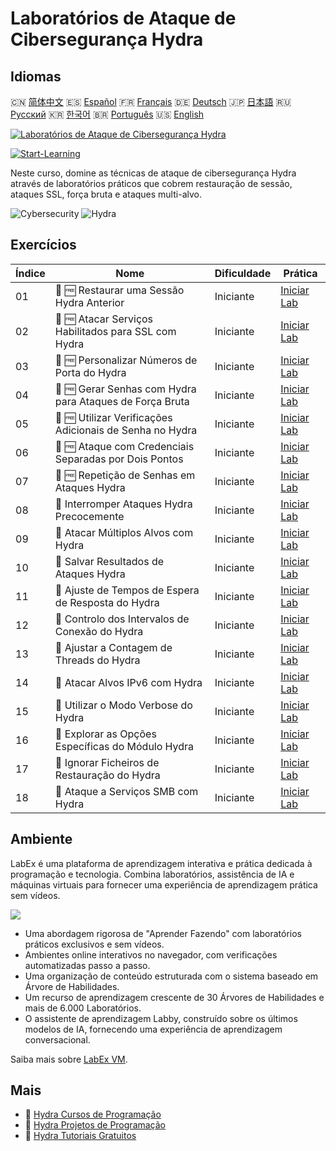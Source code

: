 # Laboratórios de Ataque de Cibersegurança Hydra

## Idiomas

🇨🇳 [简体中文](README_zh.md) 🇪🇸 [Español](README_es.md) 🇫🇷 [Français](README_fr.md) 🇩🇪 [Deutsch](README_de.md) 🇯🇵 [日本語](README_ja.md) 🇷🇺 [Русский](README_ru.md) 🇰🇷 [한국어](README_ko.md) 🇧🇷 [Português](README_pt.md) 🇺🇸 [English](README.md) 

[![Laboratórios de Ataque de Cibersegurança Hydra](https://cover-creator.labex.io/hydra-cybersecurity-attack-labs.png?lang=pt)](https://labex.io/pt/courses/hydra-cybersecurity-attack-labs)

[![Start-Learning](https://img.shields.io/badge/Start-Learning-whitesmoke?style=for-the-badge)](https://labex.io/pt/courses/hydra-cybersecurity-attack-labs)

Neste curso, domine as técnicas de ataque de cibersegurança Hydra através de laboratórios práticos que cobrem restauração de sessão, ataques SSL, força bruta e ataques multi-alvo.

![Cybersecurity](https://img.shields.io/badge/Cybersecurity-whitesmoke?style=for-the-badge&logo=cybersecurity)
![Hydra](https://img.shields.io/badge/Hydra-whitesmoke?style=for-the-badge&logo=hydra)


## Exercícios

|   Índice | Nome                                                     | Dificuldade   | Prática                                                                                                                        |
|----------|----------------------------------------------------------|---------------|--------------------------------------------------------------------------------------------------------------------------------|
|       01 | 📖 🆓 Restaurar uma Sessão Hydra Anterior                | Iniciante     | <a target='_blank' href='https://labex.io/pt/tutorials/hydra-restore-a-previous-hydra-session-550772'>Iniciar Lab</a>          |
|       02 | 📖 🆓 Atacar Serviços Habilitados para SSL com Hydra     | Iniciante     | <a target='_blank' href='https://labex.io/pt/tutorials/hydra-attack-ssl-enabled-services-with-hydra-550762'>Iniciar Lab</a>    |
|       03 | 📖 🆓 Personalizar Números de Porta do Hydra             | Iniciante     | <a target='_blank' href='https://labex.io/pt/tutorials/hydra-customize-hydra-port-numbers-550765'>Iniciar Lab</a>              |
|       04 | 📖 🆓 Gerar Senhas com Hydra para Ataques de Força Bruta | Iniciante     | <a target='_blank' href='https://labex.io/pt/tutorials/hydra-generate-passwords-with-hydra-brute-force-550769'>Iniciar Lab</a> |
|       05 | 📖 🆓 Utilizar Verificações Adicionais de Senha no Hydra | Iniciante     | <a target='_blank' href='https://labex.io/pt/tutorials/hydra-use-additional-hydra-password-checks-550776'>Iniciar Lab</a>      |
|       06 | 📖 🆓 Ataque com Credenciais Separadas por Dois Pontos   | Iniciante     | <a target='_blank' href='https://labex.io/pt/tutorials/hydra-attack-with-colon-separated-credentials-550763'>Iniciar Lab</a>   |
|       07 | 📖 🆓 Repetição de Senhas em Ataques Hydra               | Iniciante     | <a target='_blank' href='https://labex.io/pt/tutorials/hydra-loop-passwords-in-hydra-attacks-550771'>Iniciar Lab</a>           |
|       08 | 📖  Interromper Ataques Hydra Precocemente               | Iniciante     | <a target='_blank' href='https://labex.io/pt/tutorials/hydra-stop-hydra-attacks-early-550774'>Iniciar Lab</a>                  |
|       09 | 📖  Atacar Múltiplos Alvos com Hydra                     | Iniciante     | <a target='_blank' href='https://labex.io/pt/tutorials/hydra-attack-multiple-targets-with-hydra-550760'>Iniciar Lab</a>        |
|       10 | 📖  Salvar Resultados de Ataques Hydra                   | Iniciante     | <a target='_blank' href='https://labex.io/pt/tutorials/hydra-save-hydra-attack-results-550773'>Iniciar Lab</a>                 |
|       11 | 📖  Ajuste de Tempos de Espera de Resposta do Hydra      | Iniciante     | <a target='_blank' href='https://labex.io/pt/tutorials/hydra-fine-tune-hydra-response-wait-times-550768'>Iniciar Lab</a>       |
|       12 | 📖  Controlo dos Intervalos de Conexão do Hydra          | Iniciante     | <a target='_blank' href='https://labex.io/pt/tutorials/hydra-control-hydra-connection-intervals-550764'>Iniciar Lab</a>        |
|       13 | 📖  Ajustar a Contagem de Threads do Hydra               | Iniciante     | <a target='_blank' href='https://labex.io/pt/tutorials/hydra-adjust-hydra-thread-counts-550758'>Iniciar Lab</a>                |
|       14 | 📖  Atacar Alvos IPv6 com Hydra                          | Iniciante     | <a target='_blank' href='https://labex.io/pt/tutorials/hydra-attack-ipv6-targets-with-hydra-550759'>Iniciar Lab</a>            |
|       15 | 📖  Utilizar o Modo Verbose do Hydra                     | Iniciante     | <a target='_blank' href='https://labex.io/pt/tutorials/hydra-use-hydra-verbose-mode-550777'>Iniciar Lab</a>                    |
|       16 | 📖  Explorar as Opções Específicas do Módulo Hydra       | Iniciante     | <a target='_blank' href='https://labex.io/pt/tutorials/hydra-explore-hydra-module-specific-options-550767'>Iniciar Lab</a>     |
|       17 | 📖  Ignorar Ficheiros de Restauração do Hydra            | Iniciante     | <a target='_blank' href='https://labex.io/pt/tutorials/hydra-ignore-hydra-restore-files-550770'>Iniciar Lab</a>                |
|       18 | 📖  Ataque a Serviços SMB com Hydra                      | Iniciante     | <a target='_blank' href='https://labex.io/pt/tutorials/hydra-attack-smb-services-with-hydra-550761'>Iniciar Lab</a>            |

## Ambiente

LabEx é uma plataforma de aprendizagem interativa e prática dedicada à programação e tecnologia. Combina laboratórios, assistência de IA e máquinas virtuais para fornecer uma experiência de aprendizagem prática sem vídeos.

![](https://tutorial-screenshot.getvm.io/images/vm-1725247253.png)

- Uma abordagem rigorosa de "Aprender Fazendo" com laboratórios práticos exclusivos e sem vídeos.
- Ambientes online interativos no navegador, com verificações automatizadas passo a passo.
- Uma organização de conteúdo estruturada com o sistema baseado em Árvore de Habilidades.
- Um recurso de aprendizagem crescente de 30 Árvores de Habilidades e mais de 6.000 Laboratórios.
- O assistente de aprendizagem Labby, construído sobre os últimos modelos de IA, fornecendo uma experiência de aprendizagem conversacional.

Saiba mais sobre [LabEx VM](https://support.labex.io/using-labex/virtual-machine).

## Mais

- 🔗 [Hydra Cursos de Programação](https://github.com/labex-labs/awesome-programming-courses)
- 🔗 [Hydra Projetos de Programação](https://github.com/labex-labs/awesome-programming-projects)
- 🔗 [Hydra Tutoriais Gratuitos](https://github.com/labex-labs/hydra-free-tutorials)

